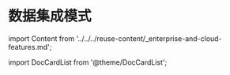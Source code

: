 # 数据集成模式
import Content from '../../../reuse-content/_enterprise-and-cloud-features.md';

<Content />

import DocCardList from '@theme/DocCardList';

<DocCardList />